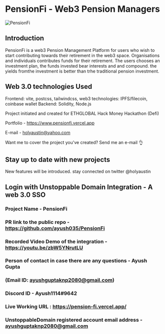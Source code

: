 # PensionFi - Web3 Pension Managers

![PensionFi](https://i.ibb.co/f0fwrtd/logoblack.png)

## Introduction
PensionFi is a web3 Pension Management Platform for users who wish to start contributing towards their retirement in the web3 space. Organisations and individuals contributes funds for their retirement. The users chooses an investment plan, the funds invested bear interests and and compound. the yields fromthe investment is better than trhe traditional pension investment.

## Web 3.0 technologies Used

Frontend: vite, postcss, tailwindcss, 
web3 technologies: IPFS/filecoin, coinbase wallet
Backend: Solidity, Node.js

Project initiated and created for ETHGLOBAL Hack Money Hackathon (Defi) 

Portfolio - https://www.pensionfi.vercel.app

E-mail - holyaustin@yahoo.com

Want me to cover the project you've created? Send me an e-mail 👌

## Stay up to date with new projects
New features will be introduced. stay connected on twitter @holyaustin
## Login with Unstoppable Domain Integration - A web 3.0 SSO
### Project Name - PensionFi
### PR link to the public repo - https://github.com/ayush035/PensionFi
### Recorded Video Demo of the integration - https://youtu.be/zbW5YNrutLU
### Person of contact in case there are any questions - Ayush Gupta
### (Email ID: ayushguptaknp2080@gmail.com)
### Discord ID - Ayush1114#9642
### Live Working URL : https://pension-fi.vercel.app/
### UnstoppableDomain registered account email address - ayushguptaknp2080@gmail.com
